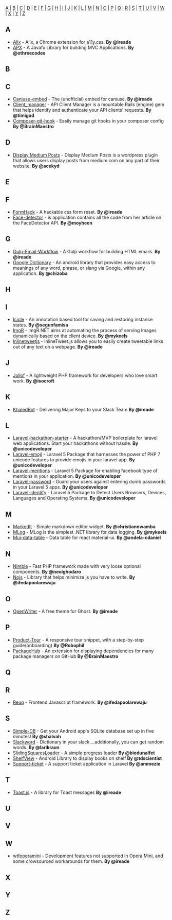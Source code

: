 [A](#A) | [B](#B) | [C](#C) | [D](#D) | [E](#E) | [F](#F) | [G](#G) | [H](#H) | [I](#I) | [J](#J) | [K](#K) | [L](#L) | [M](#M) | [N](#N) | [O](#O) | [P](#P) | [Q](#Q) | [R](#R) | [S](#S) | [T](#T) | [U](#U) | [V](#V) | [W](#W) | [X](#X) | [Y](#Y) | [Z](#Z)


## <a name="A"> </a>A

* [Alix](https://github.com/ireade/alix) - Alix, a Chrome extension for a11y.css. **By @ireade**
* [APX](https://github.com/othreecodes/APX) - A Javafx Library for building MVC Applications. **By @othreecodes**


## <a name="B"> </a>B

## <a name="C"> </a>C

* [Caniuse-embed](https://github.com/ireade/caniuse-embed) - The (unofficial) embed for caniuse. **By @ireade**
* [Client_manager](https://github.com/timigod/client_manager) - API Client Manager is a mountable Rails (engine) gem that helps identify and authenticate your API clients' requests. **By @timigod**
* [Composer-git-hook](https://github.com/BrainMaestro/composer-git-hooks) - Easily manage git hooks in your composer config **By @BrainMaestro**

## <a name="D"> </a>D

* [Display Medium Posts](https://github.com/acekyd/display-medium-posts) - Display Medium Posts is a wordpress plugin that allows users display posts from medium.com on any part of their website. **By @acekyd**


## <a name="E"> </a>E

## <a name="F"> </a>F

* [FormHack](https://github.com/ireade/formhack) - A hackable css form reset. **By @ireade**
* [Face-detector](https://github.com/moyheen/face-detector) - is application contains all the code from her article on the FaceDetector API. **By @moyheen**

## <a name="G"> </a>G

* [Gulp-Email-Workflow](https://github.com/ireade/gulp-email-workflow) - A Gulp workflow for building HTML emails. **By @ireade**
* [Google Dictionary](https://github.com/chizoba/google-dictionary) - An android library that provides easy access to meanings of any word, phrase, or slang via Google, within any application. **By @chizoba**

## <a name="H"> </a>H

## <a name="I"> </a>I

* [Icicle](https://github.com/segunfamisa/icicle) - An annotation based tool for saving and restoring instance states. **By @segunfamisa**
* [ImgR](https://github.com/mykeels/ImgR) - ImgR.NET aims at automating the process of serving Images dynamically based on the client device. **By @mykeels**
* [Inlinetweetjs](https://github.com/ireade/inlinetweetjs) - InlineTweet.js allows you to easily create tweetable links out of any text on a webpage. **By @ireade**


## <a name="J"> </a>J

* [Jollof](https://github.com/isocroft/Jollof) - A lightweight PHP framework for developers who love smart work. **By @isocroft**


## <a name="K"> </a>K

* [KhaledBot](https://github.com/ireade/khaledbot) - Delivering Major Keys to your Slack Team  **By @ireade**

## <a name="L"> </a>L

* [Laravel-hackathon-starter](https://github.com/unicodeveloper/laravel-hackathon-starter) - A hackathon/MVP boilerplate for laravel web applications. Start your hackathons without hassle.  **By @unicodeveloper**
* [Laravel-emoji](https://github.com/unicodeveloper/laravel-emoji) - Laravel 5 Package that harnesses the power of PHP 7 unicode features to provide emojis in your laravel app.  **By @unicodeveloper**
* [Laravel-mentions](https://github.com/unicodeveloper/laravel-mentions) - Laravel 5 Package for enabling facebook type of mentions in your application.  **By @unicodeveloper**
* [Laravel-password](https://github.com/unicodeveloper/laravel-password) - Guard your users against entering dumb passwords in your Laravel 5 apps.  **By @unicodeveloper**
* [Laravel-identify](https://github.com/unicodeveloper/laravel-identify) - Laravel 5 Package to Detect Users Browsers, Devices, Languages and Operating Systems.  **By @unicodeveloper**


## <a name="M"> </a>M

* [MarkedIt](https://github.com/christiannwamba/markedit) - Simple markdown editor widget. **By @christiannwamba**
* [MLog](https://github.com/mykeels/MLog) - MLog is the simplest .NET library for data logging. **By @mykeels**
* [Mui-data-table](https://github.com/andela-cdaniel/mui-data-table) - Data table for react material-ui. **By @andela-cdaniel**


## <a name="N"> </a>N

* [Nimble](https://github.com/neoighodaro/nimble) - Fast PHP framework made with very loose optional components. **By @neoighodaro**
* [Nojs](https://github.com/ifedapoolarewaju/nojs) - Library that helps minimize js you have to write. **By @ifedapoolarewaju**

## <a name="O"> </a>O

* [OpenWriter](https://github.com/ireade/openwriter) - A free theme for Ghost. **By @ireade**

## <a name="P"> </a>P

* [Product-Tour](https://github.com/Robophil/Product-Tour) - A responsive tour snippet, with a step-by-step guide(onboarding) **By @Robophil**
* [PackageHub](https://github.com/BrainMaestro/packagehub) - An extension for displaying dependencies for many package managers on GitHub **By @BrainMaestro**


## <a name="Q"> </a>Q

## <a name="R"> </a>R

* [Reuq](https://github.com/ifedapoolarewaju/reuq) - Frontend Javascript framework. **By @ifedapoolarewaju**


## <a name="S"> </a>S

* [Simple-DB](https://github.com/shalvah/simple-db) - Get your Android app's SQLite database set up in five minutes! **By @shalvah**
* [Slackword](https://github.com/larikraun/slackword) - Dictionary in your slack....additionally, you can get random words. **By @larikraun**
* [SlidingSquaresLoader](https://github.com/biodunalfet/SlidingSquaresLoader) - A simple progress loader **By @biodunalfet**
* [ShelfView](https://github.com/tdscientist/ShelfView) - Android Library to display books on shelf **By @tdscientist**
* [Support-ticket](https://github.com/ammezie/support-ticket) - A support ticket application in Laravel **By @ammezie**



## <a name="T"> </a>T

* [Toast.js](https://github.com/ireade/Toast.js) - A library for Toast messages  **By @ireade**

## <a name="U"> </a>U

## <a name="V"> </a>V

## <a name="W"> </a>W

* [wtfoperamini](https://github.com/ireade/wtfoperamini) - Development features not supported in Opera Mini, and some crowsourced workarounds for them. **By @ireade**

## <a name="X"> </a>X

## <a name="Y"> </a>Y

## <a name="Z"> </a>Z
